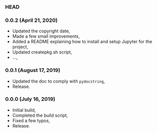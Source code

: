 ### HEAD

### 0.0.2 (April 21, 2020)

  * Updated the copyright date,
  * Made a few small improvements,
  * Added a README explaining how to install and setup Jupyter for the project,
  * Updated createpkg.sh script,
  * ...,


### 0.0.1 (August 17, 2019)

  * Updated the doc to comply with `pydocstring`,
  * Release.


### 0.0.0 (July 16, 2019)

  * Initial build,
  * Completed the build script,
  * Fixed a few typos,
  * Release.
